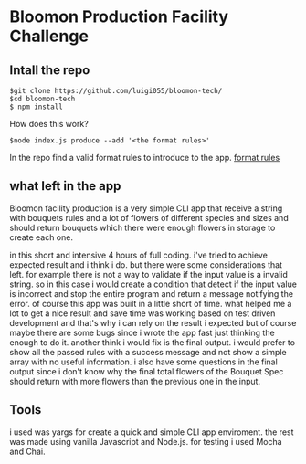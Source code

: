 # Bloomon Production Facility Challenge

## Intall the repo
```
$git clone https://github.com/luigi055/bloomon-tech/
$cd bloomon-tech
$ npm install
```

How does this work?
```
$node index.js produce --add '<the format rules>'
```

In the repo find a valid format rules to introduce to the app.
[format rules](https://github.com/luigi055/bloomon-tech/blob/develop/text-input.txt)


## what left in the app
Bloomon facility production is a very simple CLI app that receive a string with bouquets rules and a lot of flowers of different species and sizes and should return bouquets which there were enough flowers in storage to create each one. 

in this short and intensive 4 hours of full coding. i've tried to achieve expected result and i think i do. but there were some considerations that left. for example there is not a way to validate if the input value is a invalid string. so in this case i would create a condition that detect if the input value is incorrect and stop the entire program and return a message notifying the error. of course this app was built in a little short of time. what helped me a lot to get a nice result and save time was working based on test driven development and that's why i can rely on the result i expected but of course maybe there are some bugs since i wrote the app fast just thinking the enough to do it. another think i would fix is the final output. i would prefer to show all the passed rules with a success message and not show a simple array with no useful information. i also have some questions in the final output since i don't know why the final total flowers of the Bouquet Spec should return with more flowers than the previous one in the input. 

## Tools
i used was yargs for create a quick and simple CLI app enviroment. the rest was made using vanilla Javascript and Node.js.
for testing i used Mocha and Chai.
